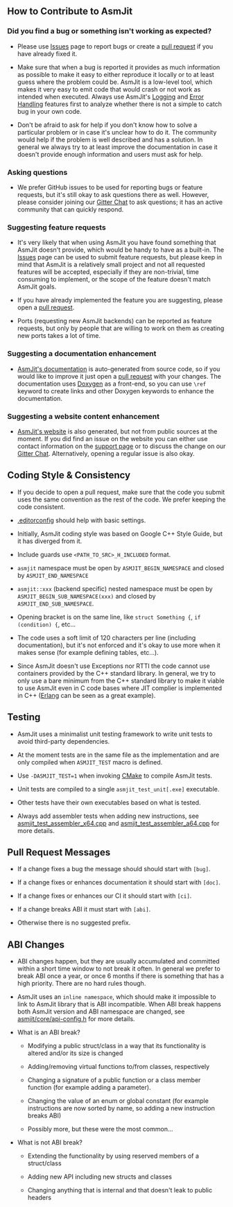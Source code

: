 <!--
%CopyrightBegin%

SPDX-FileCopyrightText: Copyright (c) 2024-2025 The AsmJit Authors

SPDX-License-Identifier: Zlib

%CopyrightEnd%
-->

## How to Contribute to AsmJit

### Did you find a bug or something isn't working as expected?

  * Please use [Issues](https://github.com/asmjit/asmjit/issues) page to report bugs or create a [pull request](https://github.com/asmjit/asmjit/pulls) if you have already fixed it.

  * Make sure that when a bug is reported it provides as much information as possible to make it easy to either reproduce it locally or to at least guess where the problem could be. AsmJit is a low-level tool, which makes it very easy to emit code that would crash or not work as intended when executed. Always use AsmJit's [Logging](https://asmjit.com/doc/group__asmjit__logging.html) and [Error Handling](https://asmjit.com/doc/group__asmjit__error__handling.html) features first to analyze whether there is not a simple to catch bug in your own code.

  * Don't be afraid to ask for help if you don't know how to solve a particular problem or in case it's unclear how to do it. The community would help if the problem is well described and has a solution. In general we always try to at least improve the documentation in case it doesn't provide enough information and users must ask for help.

### Asking questions

  * We prefer GitHub issues to be used for reporting bugs or feature requests, but it's still okay to ask questions there as well. However, please consider joining our [Gitter Chat](https://app.gitter.im/#/room/#asmjit:gitter.im) to ask questions; it has an active community that can quickly respond.

### Suggesting feature requests

  * It's very likely that when using AsmJit you have found something that AsmJit doesn't provide, which would be handy to have as a built-in. The [Issues](https://github.com/asmjit/asmjit/issues) page can be used to submit feature requests, but please keep in mind that AsmJit is a relatively small project and not all requested features will be accepted, especially if they are non-trivial, time consuming to implement, or the scope of the feature doesn't match AsmJit goals.

  * If you have already implemented the feature you are suggesting, please open a [pull request](https://github.com/asmjit/asmjit/pulls).

  * Ports (requesting new AsmJit backends) can be reported as feature requests, but only by people that are willing to work on them as creating new ports takes a lot of time.

### Suggesting a documentation enhancement

  * [AsmJit's documentation](https://asmjit.com/doc/index.html) is auto-generated from source code, so if you would like to improve it just open a [pull request](https://github.com/asmjit/asmjit/pulls) with your changes. The documentation uses [Doxygen](https://www.doxygen.nl/) as a front-end, so you can use `\ref` keyword to create links and other Doxygen keywords to enhance the documentation.

### Suggesting a website content enhancement

  * [AsmJit's website](https://asmjit.com) is also generated, but not from public sources at the moment. If you did find an issue on the website you can either use contact information on the [support page](https://asmjit.com/support.html) or to discuss the change on our [Gitter Chat](https://app.gitter.im/#/room/#asmjit:gitter.im). Alternatively, opening a regular issue is also okay.


## Coding Style & Consistency

  * If you decide to open a pull request, make sure that the code you submit uses the same convention as the rest of the code. We prefer keeping the code consistent.

  * [.editorconfig](./.editorconfig) should help with basic settings.

  * Initially, AsmJit coding style was based on Google C++ Style Guide, but it has diverged from it.

  * Include guards use `<PATH_TO_SRC>_H_INCLUDED` format.

  * `asmjit` namespace must be open by `ASMJIT_BEGIN_NAMESPACE` and closed by `ASMJIT_END_NAMESPACE`

  * `asmjit::xxx` (backend specific) nested namespace must be open by `ASMJIT_BEGIN_SUB_NAMESPACE(xxx)` and closed by `ASMJIT_END_SUB_NAMESPACE`.

  * Opening bracket is on the same line, like `struct Something {`, `if (condition) {`, etc...

  * The code uses a soft limit of 120 characters per line (including documentation), but it's not enforced and it's okay to use more when it makes sense (for example defining tables, etc...).

  * Since AsmJit doesn't use Exceptions nor RTTI the code cannot use containers provided by the C++ standard library. In general, we try to only use a bare minimum from the C++ standard library to make it viable to use AsmJit even in C code bases where JIT complier is implemented in C++ ([Erlang](https://www.erlang.org/) can be seen as a great example).

## Testing

  * AsmJit uses a minimalist unit testing framework to write unit tests to avoid third-party dependencies.

  * At the moment tests are in the same file as the implementation and are only compiled when `ASMJIT_TEST` macro is defined.

  * Use `-DASMJIT_TEST=1` when invoking [CMake](https://cmake.org/) to compile AsmJit tests.

  * Unit tests are compiled to a single `asmjit_test_unit[.exe]` executable.

  * Other tests have their own executables based on what is tested.

  * Always add assembler tests when adding new instructions, see [asmjit_test_assembler_x64.cpp](./test/asmjit_test_assembler_x64.cpp) and [asmjit_test_assembler_a64.cpp](./test/asmjit_test_assembler_a64.cpp) for more details.

## Pull Request Messages

  * If a change fixes a bug the message should should start with `[bug]`.

  * If a change fixes or enhances documentation it should start with `[doc]`.

  * If a change fixes or enhances our CI it should start with `[ci]`.

  * If a change breaks ABI it must start with `[abi]`.

  * Otherwise there is no suggested prefix.

## ABI Changes

  * ABI changes happen, but they are usually accumulated and committed within a short time window to not break it often. In general we prefer to break ABI once a year, or once 6 months if there is something that has a high priority. There are no hard rules though.

  * AsmJit uses an `inline namespace`, which should make it impossible to link to AsmJit library that is ABI incompatible. When ABI break happens both AsmJit version and ABI namespace are changed, see [asmjit/core/api-config.h](./src/asmjit/core/api-config.h) for more details.

  * What is an ABI break?

    * Modifying a public struct/class in a way that its functionality is altered and/or its size is changed

    * Adding/removing virtual functions to/from classes, respectively

    * Changing a signature of a public function or a class member function (for example adding a parameter).

    * Changing the value of an enum or global constant (for example instructions are now sorted by name, so adding a new instruction breaks ABI)

    * Possibly more, but these were the most common...

  * What is not ABI break?

    * Extending the functionality by using reserved members of a struct/class

    * Adding new API including new structs and classes

    * Changing anything that is internal and that doesn't leak to public headers
